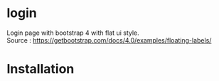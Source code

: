 # login

Login page with bootstrap 4 with flat ui style. <br>
Source : https://getbootstrap.com/docs/4.0/examples/floating-labels/

# Installation
